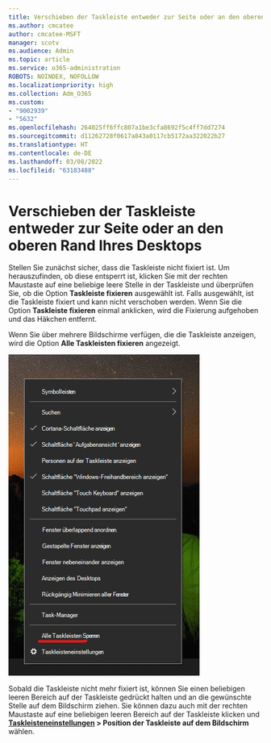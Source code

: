 ```yaml
---
title: Verschieben der Taskleiste entweder zur Seite oder an den oberen Rand Ihres Desktops
ms.author: cmcatee
author: cmcatee-MSFT
manager: scotv
ms.audience: Admin
ms.topic: article
ms.service: o365-administration
ROBOTS: NOINDEX, NOFOLLOW
ms.localizationpriority: high
ms.collection: Adm_O365
ms.custom:
- "9002939"
- "5632"
ms.openlocfilehash: 264025ff6ffc807a1be3cfa8692f5c4ff7dd7274
ms.sourcegitcommit: d11262728f0617a843a0117cb5172aa322022b27
ms.translationtype: HT
ms.contentlocale: de-DE
ms.lasthandoff: 03/08/2022
ms.locfileid: "63183488"
---
```

# <a name="move-the-taskbar-to-either-side-or-the-top-of-your-desktop"></a>Verschieben der Taskleiste entweder zur Seite oder an den oberen Rand Ihres Desktops

Stellen Sie zunächst sicher, dass die Taskleiste nicht fixiert ist. Um herauszufinden, ob diese entsperrt ist, klicken Sie mit der rechten Maustaste auf eine beliebige leere Stelle in der Taskleiste und überprüfen Sie, ob die Option **Taskleiste fixieren** ausgewählt ist. Falls ausgewählt, ist die Taskleiste fixiert und kann nicht verschoben werden. Wenn Sie die Option **Taskleiste fixieren** einmal anklicken, wird die Fixierung aufgehoben und das Häkchen entfernt.

Wenn Sie über mehrere Bildschirme verfügen, die die Taskleiste anzeigen, wird die Option **Alle Taskleisten fixieren** angezeigt.

![Alle Taskleisten fixieren](media/lock-all-taskbars.png)

Sobald die Taskleiste nicht mehr fixiert ist, können Sie einen beliebigen leeren Bereich auf der Taskleiste gedrückt halten und an die gewünschte Stelle auf dem Bildschirm ziehen. Sie können dazu auch mit der rechten Maustaste auf eine beliebigen leeren Bereich auf der Taskleiste klicken und **[Taskleisteneinstellungen](ms-settings:taskbar?activationSource=GetHelp) > Position der Taskleiste auf dem Bildschirm** wählen.
